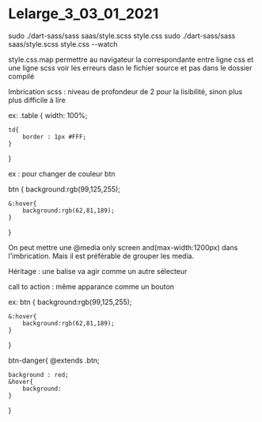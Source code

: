 # Lelarge_3_03_01_2021

sudo ./dart-sass/sass saas/style.scss style.css
sudo ./dart-sass/sass saas/style.scss style.css --watch

style.css.map permettre au navigateur la correspondante entre ligne css et une ligne scss voir les erreurs dasn le fichier source et pas dans le dossier compilé

Imbrication scss : niveau de profondeur de 2 pour la lisibilité, sinon plus plus difficile à lire

ex:
.table {
width: 100%;

    td{
        border : 1px #FFF;
    }

}

ex : pour changer de couleur btn

btn {
background:rgb(99,125,255);

    &:hover{
        background:rgb(62,81,189);
    }

}

On peut mettre une @media only screen and(max-width:1200px) dans l'imbrication. Mais il est préférable de grouper les media.

Héritage : une balise va agir comme un autre sélecteur

call to action : même apparance comme un bouton

ex:
btn {
background:rgb(99,125,255);

    &:hover{
        background:rgb(62,81,189);
    }

}

btn-danger{
@extends .btn;

    background : red;
    &hover{
        background:
    }

}
